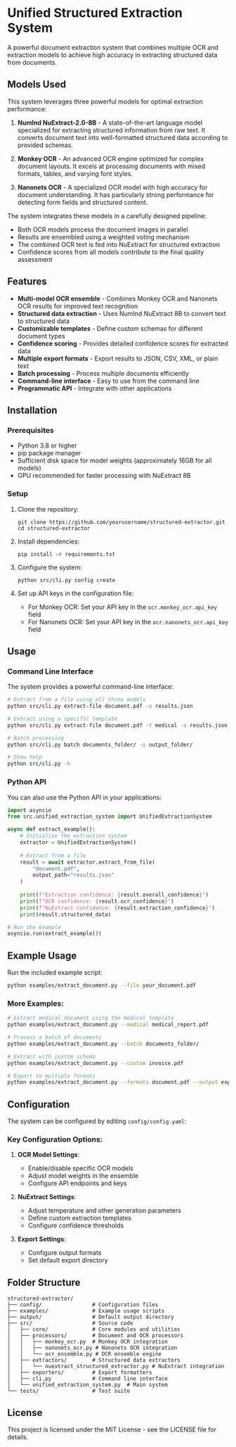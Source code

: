 # Unified Structured Extraction System

A powerful document extraction system that combines multiple OCR and extraction models to achieve high accuracy in extracting structured data from documents.

## Models Used

This system leverages three powerful models for optimal extraction performance:

1. **NumInd NuExtract-2.0-8B** - A state-of-the-art language model specialized for extracting structured information from raw text. It converts document text into well-formatted structured data according to provided schemas.

2. **Monkey OCR** - An advanced OCR engine optimized for complex document layouts. It excels at processing documents with mixed formats, tables, and varying font styles.

3. **Nanonets OCR** - A specialized OCR model with high accuracy for document understanding. It has particularly strong performance for detecting form fields and structured content.

The system integrates these models in a carefully designed pipeline:
- Both OCR models process the document images in parallel
- Results are ensembled using a weighted voting mechanism
- The combined OCR text is fed into NuExtract for structured extraction
- Confidence scores from all models contribute to the final quality assessment

## Features

- **Multi-model OCR ensemble** - Combines Monkey OCR and Nanonets OCR results for improved text recognition
- **Structured data extraction** - Uses NumInd NuExtract 8B to convert text to structured data
- **Customizable templates** - Define custom schemas for different document types
- **Confidence scoring** - Provides detailed confidence scores for extracted data
- **Multiple export formats** - Export results to JSON, CSV, XML, or plain text
- **Batch processing** - Process multiple documents efficiently
- **Command-line interface** - Easy to use from the command line
- **Programmatic API** - Integrate with other applications

## Installation

### Prerequisites

- Python 3.8 or higher
- pip package manager
- Sufficient disk space for model weights (approximately 16GB for all models)
- GPU recommended for faster processing with NuExtract 8B

### Setup

1. Clone the repository:
   ```
   git clone https://github.com/yourusername/structured-extractor.git
   cd structured-extractor
   ```

2. Install dependencies:
   ```
   pip install -r requirements.txt
   ```

3. Configure the system:
   ```
   python src/cli.py config create
   ```
   
4. Set up API keys in the configuration file:
   - For Monkey OCR: Set your API key in the `ocr.monkey_ocr.api_key` field
   - For Nanonets OCR: Set your API key in the `ocr.nanonets_ocr.api_key` field

## Usage

### Command Line Interface

The system provides a powerful command-line interface:

```bash
# Extract from a file using all three models
python src/cli.py extract-file document.pdf -o results.json

# Extract using a specific template
python src/cli.py extract-file document.pdf -t medical -o results.json

# Batch processing
python src/cli.py batch documents_folder/ -o output_folder/

# Show help
python src/cli.py -h
```

### Python API

You can also use the Python API in your applications:

```python
import asyncio
from src.unified_extraction_system import UnifiedExtractionSystem

async def extract_example():
    # Initialize the extraction system
    extractor = UnifiedExtractionSystem()
    
    # Extract from a file
    result = await extractor.extract_from_file(
        "document.pdf",
        output_path="results.json"
    )
    
    print(f"Extraction confidence: {result.overall_confidence}")
    print(f"OCR confidence: {result.ocr_confidence}")
    print(f"NuExtract confidence: {result.extraction_confidence}")
    print(result.structured_data)

# Run the example
asyncio.run(extract_example())
```

## Example Usage

Run the included example script:

```bash
python examples/extract_document.py --file your_document.pdf
```

### More Examples:

```bash
# Extract medical document using the medical template
python examples/extract_document.py --medical medical_report.pdf

# Process a batch of documents
python examples/extract_document.py --batch documents_folder/

# Extract with custom schema
python examples/extract_document.py --custom invoice.pdf

# Export to multiple formats
python examples/extract_document.py --formats document.pdf --output exports/
```

## Configuration

The system can be configured by editing `config/config.yaml`:

### Key Configuration Options:

1. **OCR Model Settings**:
   - Enable/disable specific OCR models
   - Adjust model weights in the ensemble
   - Configure API endpoints and keys

2. **NuExtract Settings**:
   - Adjust temperature and other generation parameters
   - Define custom extraction templates
   - Configure confidence thresholds

3. **Export Settings**:
   - Configure output formats
   - Set default export directory

## Folder Structure

```
structured-extractor/
├── config/                # Configuration files
├── examples/              # Example usage scripts
├── output/                # Default output directory
├── src/                   # Source code
│   ├── core/              # Core modules and utilities
│   ├── processors/        # Document and OCR processors
│   │   ├── monkey_ocr.py  # Monkey OCR integration
│   │   ├── nanonets_ocr.py # Nanonets OCR integration
│   │   └── ocr_ensemble.py # OCR ensemble engine
│   ├── extractors/        # Structured data extractors
│   │   └── nuextract_structured_extractor.py # NuExtract integration
│   ├── exporters/         # Export formatters
│   ├── cli.py             # Command line interface
│   └── unified_extraction_system.py  # Main system
└── tests/                 # Test suite
```

## License

This project is licensed under the MIT License - see the LICENSE file for details.
